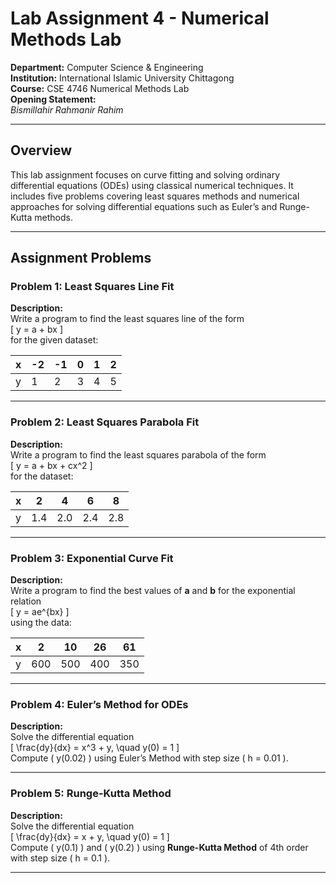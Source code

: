 # Lab Assignment 4 - Numerical Methods Lab

**Department:** Computer Science & Engineering  
**Institution:** International Islamic University Chittagong  
**Course:** CSE 4746 Numerical Methods Lab  
**Opening Statement:**  
_Bismillahir Rahmanir Rahim_

---

## Overview

This lab assignment focuses on curve fitting and solving ordinary differential equations (ODEs) using classical numerical techniques. It includes five problems covering least squares methods and numerical approaches for solving differential equations such as Euler’s and Runge-Kutta methods.

---

## Assignment Problems

### Problem 1: Least Squares Line Fit

**Description:**  
Write a program to find the least squares line of the form  
\[
y = a + bx
\]  
for the given dataset:

| x  | -2 | -1 | 0 | 1 | 2 |
|----|----|----|---|---|---|
| y  | 1  | 2  | 3 | 4 | 5 |

---

### Problem 2: Least Squares Parabola Fit

**Description:**  
Write a program to find the least squares parabola of the form  
\[
y = a + bx + cx^2
\]  
for the dataset:

| x  | 2  | 4  | 6  | 8  |
|----|----|----|----|----|
| y  | 1.4 | 2.0 | 2.4 | 2.8 |

---

### Problem 3: Exponential Curve Fit

**Description:**  
Write a program to find the best values of **a** and **b** for the exponential relation  
\[
y = ae^{bx}
\]  
using the data:

| x  | 2 | 10 | 26 | 61 |
|----|----|----|----|----|
| y  | 600 | 500 | 400 | 350 |

---

### Problem 4: Euler’s Method for ODEs

**Description:**  
Solve the differential equation  
\[
\frac{dy}{dx} = x^3 + y, \quad y(0) = 1
\]  
Compute \( y(0.02) \) using Euler’s Method with step size \( h = 0.01 \).

---

### Problem 5: Runge-Kutta Method

**Description:**  
Solve the differential equation  
\[
\frac{dy}{dx} = x + y, \quad y(0) = 1
\]  
Compute \( y(0.1) \) and \( y(0.2) \) using **Runge-Kutta Method** of 4th order with step size \( h = 0.1 \).

---
